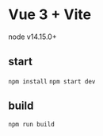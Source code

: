 # Vue 3 + Vite
node v14.15.0+

## start
```npm install```
```npm start dev```

## build 
```npm run build```
